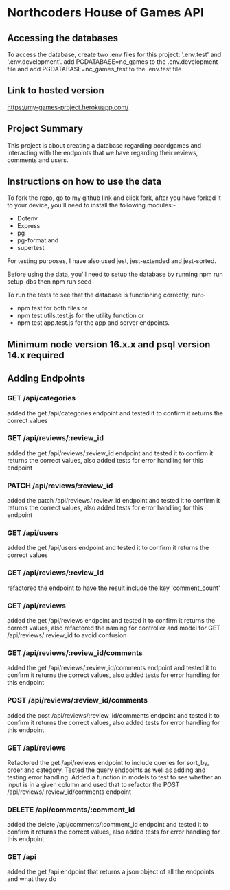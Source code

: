 # Northcoders House of Games API

## Accessing the databases

To access the database, create two .env files for this project: '.env.test' and '.env.development'.
add PGDATABASE=nc_games to the .env.development file and
add PGDATABASE=nc_games_test to the .env.test file

## Link to hosted version

https://my-games-project.herokuapp.com/

## Project Summary

This project is about creating a database regarding boardgames and interacting with the endpoints that we have regarding their reviews, comments and users.

## Instructions on how to use the data

To fork the repo, go to my github link and click fork, after you have forked it to your device, you'll need to install the following modules:-

- Dotenv
- Express
- pg
- pg-format
  and
- supertest

For testing purposes, I have also used jest, jest-extended and jest-sorted.

Before using the data, you'll need to setup the database by running npm run setup-dbs then npm run seed

To run the tests to see that the database is functioning correctly, run:-

- npm test for both files or
- npm test utils.test.js for the utility function
  or
- npm test app.test.js for the app and server endpoints.

## Minimum node version 16.x.x and psql version 14.x required

## Adding Endpoints

### GET /api/categories

added the get /api/categories endpoint and tested it to confirm it returns the correct values

### GET /api/reviews/:review_id

added the get /api/reviews/:review_id endpoint and tested it to confirm it returns the correct values, also added tests for error handling for this endpoint

### PATCH /api/reviews/:review_id

added the patch /api/reviews/:review_id endpoint and tested it to confirm it returns the correct values, also added tests for error handling for this endpoint

### GET /api/users

added the get /api/users endpoint and tested it to confirm it returns the correct values

### GET /api/reviews/:review_id

refactored the endpoint to have the result include the key 'comment_count'

### GET /api/reviews

added the get /api/reviews endpoint and tested it to confirm it returns the correct values, also refactored the naming for controller and model for GET /api/reviews/:review_id to avoid confusion

### GET /api/reviews/:review_id/comments

added the get /api/reviews/:review_id/comments endpoint and tested it to confirm it returns the correct values, also added tests for error handling for this endpoint

### POST /api/reviews/:review_id/comments

added the post /api/reviews/:review_id/comments endpoint and tested it to confirm it returns the correct values, also added tests for error handling for this endpoint

### GET /api/reviews

Refactored the get /api/reviews endpoint to include queries for sort_by, order and category. Tested the query endpoints as well as adding and testing error handling. Added a function in models to test to see whether an input is in a given column and used that to refactor the POST /api/reviews/:review_id/comments endpoint

### DELETE /api/comments/:comment_id

added the delete /api/comments/:comment_id endpoint and tested it to confirm it returns the correct values, also added tests for error handling for this endpoint

### GET /api

added the get /api endpoint that returns a json object of all the endpoints and what they do

